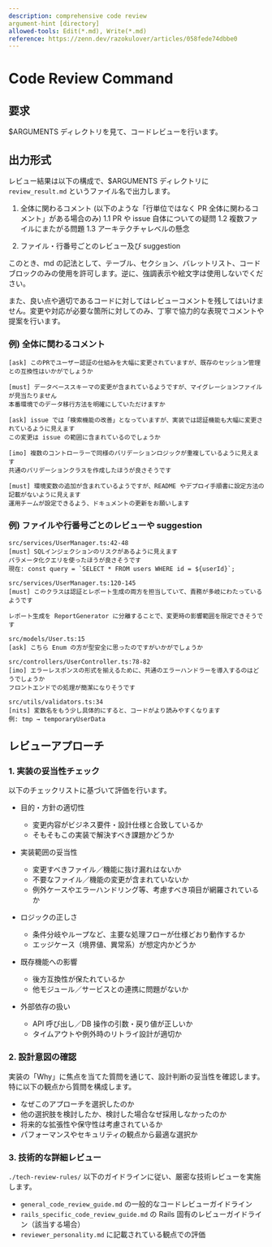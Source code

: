 ```yaml
---
description: comprehensive code review
argument-hint [directory]
allowed-tools: Edit(*.md), Write(*.md)
reference: https://zenn.dev/razokulover/articles/058fede74dbbe0
---
```


# Code Review Command

## 要求

$ARGUMENTS ディレクトリを見て、コードレビューを行います。

## 出力形式

レビュー結果は以下の構成で、$ARGUMENTS ディレクトリに `review_result.md` というファイル名で出力します。

1. 全体に関わるコメント (以下のような「行単位ではなく PR 全体に関わるコメント」がある場合のみ)
   1.1 PR や issue 自体についての疑問
   1.2 複数ファイルにまたがる問題
   1.3 アーキテクチャレベルの懸念

2. ファイル・行番号ごとのレビュー及び suggestion

このとき、md の記法として、テーブル、セクション、バレットリスト、コードブロックのみの使用を許可します。逆に、強調表示や絵文字は使用しないでください。

また、良い点や適切であるコードに対してはレビューコメントを残してはいけません。変更や対応が必要な箇所に対してのみ、丁寧で協力的な表現でコメントや提案を行います。

### 例) 全体に関わるコメント

```
[ask] このPRでユーザー認証の仕組みを大幅に変更されていますが、既存のセッション管理との互換性はいかがでしょうか

[must] データベーススキーマの変更が含まれているようですが、マイグレーションファイルが見当たりません
本番環境でのデータ移行方法を明確にしていただけますか

[ask] issue では「検索機能の改善」となっていますが、実装では認証機能も大幅に変更されているように見えます
この変更は issue の範囲に含まれているのでしょうか

[imo] 複数のコントローラーで同様のバリデーションロジックが重複しているように見えます
共通のバリデーションクラスを作成したほうが良さそうです

[must] 環境変数の追加が含まれているようですが、README やデプロイ手順書に設定方法の記載がないように見えます
運用チームが設定できるよう、ドキュメントの更新をお願いします
```

### 例) ファイルや行番号ごとのレビューや suggestion

```
src/services/UserManager.ts:42-48
[must] SQLインジェクションのリスクがあるように見えます
パラメータ化クエリを使ったほうが良さそうです
現在: const query = `SELECT * FROM users WHERE id = ${userId}`;
```

```
src/services/UserManager.ts:120-145
[must] このクラスは認証とレポート生成の両方を担当していて、責務が多岐にわたっているようです

レポート生成を ReportGenerator に分離することで、変更時の影響範囲を限定できそうです
```

```
src/models/User.ts:15
[ask] こちら Enum の方が型安全に思ったのですがいかがでしょうか
```

```
src/controllers/UserController.ts:78-82
[imo] エラーレスポンスの形式を揃えるために、共通のエラーハンドラーを導入するのはどうでしょうか
フロントエンドでの処理が簡潔になりそうです
```

```
src/utils/validators.ts:34
[nits] 変数名をもう少し具体的にすると、コードがより読みやすくなります
例: tmp → temporaryUserData
```

## レビューアプローチ

### 1. 実装の妥当性チェック

以下のチェックリストに基づいて評価を行います。

- 目的・方針の適切性

  - 変更内容がビジネス要件・設計仕様と合致しているか
  - そもそもこの実装で解決すべき課題かどうか

- 実装範囲の妥当性

  - 変更すべきファイル／機能に抜け漏れはないか
  - 不要なファイル／機能の変更が含まれていないか
  - 例外ケースやエラーハンドリング等、考慮すべき項目が網羅されているか

- ロジックの正しさ

  - 条件分岐やループなど、主要な処理フローが仕様どおり動作するか
  - エッジケース（境界値、異常系）が想定内かどうか

- 既存機能への影響

  - 後方互換性が保たれているか
  - 他モジュール／サービスとの連携に問題がないか

- 外部依存の扱い

  - API 呼び出し／DB 操作の引数・戻り値が正しいか
  - タイムアウトや例外時のリトライ設計が適切か

### 2. 設計意図の確認

実装の「Why」に焦点を当てた質問を通じて、設計判断の妥当性を確認します。特に以下の観点から質問を構成します。

- なぜこのアプローチを選択したのか
- 他の選択肢を検討したか、検討した場合なぜ採用しなかったのか
- 将来的な拡張性や保守性は考慮されているか
- パフォーマンスやセキュリティの観点から最適な選択か

### 3. 技術的な詳細レビュー

`./tech-review-rules/` 以下のガイドラインに従い、厳密な技術レビューを実施します。

- `general_code_review_guide.md` の一般的なコードレビューガイドライン
- `rails_specific_code_review_guide.md` の Rails 固有のレビューガイドライン（該当する場合）
- `reviewer_personality.md` に記載されている観点での評価
